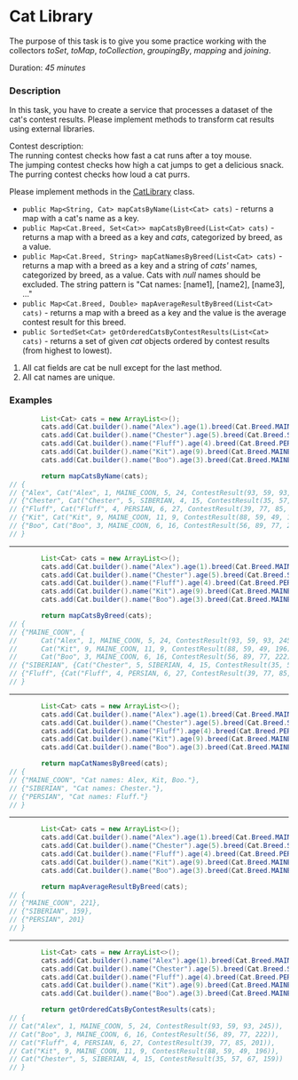# Cat Library

The purpose of this task is to give you some practice working with the collectors _toSet_, _toMap_, _toCollection_, _groupingBy_, _mapping_ and _joining_.

Duration: _45 minutes_

### Description

In this task, you have to create a service that processes a dataset of the cat's contest results. Please implement methods to transform cat results using external libraries.

Contest description: <br>
The running contest checks how fast a cat runs after a toy mouse.<br>
The jumping contest checks how high a cat jumps to get a delicious snack.<br>
The purring contest checks how loud a cat purrs.

Please implement methods in the [CatLibrary](src/main/java/com/epam/autotasks/CatLibrary.java) class.

- `public Map<String, Cat> mapCatsByName(List<Cat> cats)` - returns a map with a cat's name as a key.
- `public Map<Cat.Breed, Set<Cat>> mapCatsByBreed(List<Cat> cats)` - returns a map with a breed as a key and _cats_, categorized by breed, as a value.
- `public Map<Cat.Breed, String> mapCatNamesByBreed(List<Cat> cats)` - returns a map with a breed as a key and a string of _cats'_ names, categorized by breed, as a value. Cats with _null_ names should be excluded. The string pattern is "Cat names: [name1], [name2], [name3], ..."
- `public Map<Cat.Breed, Double> mapAverageResultByBreed(List<Cat> cats)` - returns a map with a breed as a key and the value is the average contest result for this breed.
- `public SortedSet<Cat> getOrderedCatsByContestResults(List<Cat> cats)` - returns a set of given _cat_ objects ordered by contest results (from highest to lowest).

1. All cat fields are cat be null except for the last method. 
2. All cat names are unique.

### Examples

```java
        List<Cat> cats = new ArrayList<>();
        cats.add(Cat.builder().name("Alex").age(1).breed(Cat.Breed.MAINE_COON).weight(5).awards(24).contestResult(new ContestResult(93, 59, 93).build());
        cats.add(Cat.builder().name("Chester").age(5).breed(Cat.Breed.SIBERIAN).weight(4).awards(15).contestResult(new ContestResult(35, 57, 67).build());
        cats.add(Cat.builder().name("Fluff").age(4).breed(Cat.Breed.PERSIAN).weight(6).awards(27).contestResult(new ContestResult(39, 77, 85).build());
        cats.add(Cat.builder().name("Kit").age(9).breed(Cat.Breed.MAINE_COON).weight(11).awards(9).contestResult(new ContestResult(88, 59, 49).build());
        cats.add(Cat.builder().name("Boo").age(3).breed(Cat.Breed.MAINE_COON).weight(6).awards(16).contestResult(new ContestResult(56, 89, 77).build());

        return mapCatsByName(cats);
// {
// {"Alex", Cat("Alex", 1, MAINE_COON, 5, 24, ContestResult(93, 59, 93, 245)))},
// {"Chester", Cat("Chester", 5, SIBERIAN, 4, 15, ContestResult(35, 57, 67, 159)))},
// {"Fluff", Cat("Fluff", 4, PERSIAN, 6, 27, ContestResult(39, 77, 85, 201)))}
// {"Kit", Cat("Kit", 9, MAINE_COON, 11, 9, ContestResult(88, 59, 49, 196)))}
// {"Boo", Cat("Boo", 3, MAINE_COON, 6, 16, ContestResult(56, 89, 77, 222)))}
// }
```

---

```java
        List<Cat> cats = new ArrayList<>();
        cats.add(Cat.builder().name("Alex").age(1).breed(Cat.Breed.MAINE_COON).weight(5).awards(24).contestResult(new ContestResult(93, 59, 93).build());
        cats.add(Cat.builder().name("Chester").age(5).breed(Cat.Breed.SIBERIAN).weight(4).awards(15).contestResult(new ContestResult(35, 57, 67).build());
        cats.add(Cat.builder().name("Fluff").age(4).breed(Cat.Breed.PERSIAN).weight(6).awards(27).contestResult(new ContestResult(39, 77, 85).build());
        cats.add(Cat.builder().name("Kit").age(9).breed(Cat.Breed.MAINE_COON).weight(11).awards(9).contestResult(new ContestResult(88, 59, 49).build());
        cats.add(Cat.builder().name("Boo").age(3).breed(Cat.Breed.MAINE_COON).weight(6).awards(16).contestResult(new ContestResult(56, 89, 77).build());

        return mapCatsByBreed(cats);
// {
// {"MAINE_COON", {
//      Cat("Alex", 1, MAINE_COON, 5, 24, ContestResult(93, 59, 93, 245))),
//      Cat("Kit", 9, MAINE_COON, 11, 9, ContestResult(88, 59, 49, 196))),
//      Cat("Boo", 3, MAINE_COON, 6, 16, ContestResult(56, 89, 77, 222)))}}
// {"SIBERIAN", {Cat("Chester", 5, SIBERIAN, 4, 15, ContestResult(35, 57, 67, 159)))}},
// {"Fluff", {Cat("Fluff", 4, PERSIAN, 6, 27, ContestResult(39, 77, 85, 201)))}}
// }
```

---

```java
        List<Cat> cats = new ArrayList<>();
        cats.add(Cat.builder().name("Alex").age(1).breed(Cat.Breed.MAINE_COON).weight(5).awards(24).contestResult(new ContestResult(93, 59, 93).build());
        cats.add(Cat.builder().name("Chester").age(5).breed(Cat.Breed.SIBERIAN).weight(4).awards(15).contestResult(new ContestResult(35, 57, 67).build());
        cats.add(Cat.builder().name("Fluff").age(4).breed(Cat.Breed.PERSIAN).weight(6).awards(27).contestResult(new ContestResult(39, 77, 85).build());
        cats.add(Cat.builder().name("Kit").age(9).breed(Cat.Breed.MAINE_COON).weight(11).awards(9).contestResult(new ContestResult(88, 59, 49).build());
        cats.add(Cat.builder().name("Boo").age(3).breed(Cat.Breed.MAINE_COON).weight(6).awards(16).contestResult(new ContestResult(56, 89, 77).build());

        return mapCatNamesByBreed(cats);
// {
// {"MAINE_COON", "Cat names: Alex, Kit, Boo."},
// {"SIBERIAN", "Cat names: Chester."},
// {"PERSIAN", "Cat names: Fluff."}
// }
```

---

```java
        List<Cat> cats = new ArrayList<>();
        cats.add(Cat.builder().name("Alex").age(1).breed(Cat.Breed.MAINE_COON).weight(5).awards(24).contestResult(new ContestResult(93, 59, 93).build());
        cats.add(Cat.builder().name("Chester").age(5).breed(Cat.Breed.SIBERIAN).weight(4).awards(15).contestResult(new ContestResult(35, 57, 67).build());
        cats.add(Cat.builder().name("Fluff").age(4).breed(Cat.Breed.PERSIAN).weight(6).awards(27).contestResult(new ContestResult(39, 77, 85).build());
        cats.add(Cat.builder().name("Kit").age(9).breed(Cat.Breed.MAINE_COON).weight(11).awards(9).contestResult(new ContestResult(88, 59, 49).build());
        cats.add(Cat.builder().name("Boo").age(3).breed(Cat.Breed.MAINE_COON).weight(6).awards(16).contestResult(new ContestResult(56, 89, 77).build());

        return mapAverageResultByBreed(cats);
// {
// {"MAINE_COON", 221},
// {"SIBERIAN", 159},
// {"PERSIAN", 201}
// }
```

---

```java
        List<Cat> cats = new ArrayList<>();
        cats.add(Cat.builder().name("Alex").age(1).breed(Cat.Breed.MAINE_COON).weight(5).awards(24).contestResult(new ContestResult(93, 59, 93).build());
        cats.add(Cat.builder().name("Chester").age(5).breed(Cat.Breed.SIBERIAN).weight(4).awards(15).contestResult(new ContestResult(35, 57, 67).build());
        cats.add(Cat.builder().name("Fluff").age(4).breed(Cat.Breed.PERSIAN).weight(6).awards(27).contestResult(new ContestResult(39, 77, 85).build());
        cats.add(Cat.builder().name("Kit").age(9).breed(Cat.Breed.MAINE_COON).weight(11).awards(9).contestResult(new ContestResult(88, 59, 49).build());
        cats.add(Cat.builder().name("Boo").age(3).breed(Cat.Breed.MAINE_COON).weight(6).awards(16).contestResult(new ContestResult(56, 89, 77).build());

        return getOrderedCatsByContestResults(cats);
// {
// Cat("Alex", 1, MAINE_COON, 5, 24, ContestResult(93, 59, 93, 245)),
// Cat("Boo", 3, MAINE_COON, 6, 16, ContestResult(56, 89, 77, 222)),
// Cat("Fluff", 4, PERSIAN, 6, 27, ContestResult(39, 77, 85, 201)),
// Cat("Kit", 9, MAINE_COON, 11, 9, ContestResult(88, 59, 49, 196)),
// Cat("Chester", 5, SIBERIAN, 4, 15, ContestResult(35, 57, 67, 159))
// }
```
